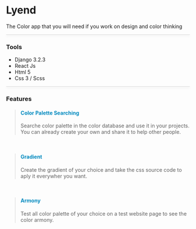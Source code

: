 <h1 style="Color:#">Lyend</h1>
<p>The Color app that you will need if you work on design and color thinking</p>

<hr style="border-radius:10px;background-color:rgba(0, 0, 0, 0.16);box-shadow:0 3px 6px 0 rgba(0, 0, 0, 0.16)">

<h3 style="font-weight:bolder;">Tools</h3>

<ul>
    <li>Django 3.2.3</li>
    <li>React Js</li>
    <li>Html 5</li>
    <li>Css 3 / Scss</li>
</ul>

<hr style="border-radius:10px;background-color:rgba(0, 0, 0, 0.16);box-shadow:0 3px 6px 0 rgba(0, 0, 0, 0.16)">


<h3 style="font-weight:bolder;">Features</h3>


> <h4 style="font-weight:bolder;color:#038abf;">Color Palette Searching</h4>
> 
> Searche color palette in the color database and use it in your projects. 
> You can already create your own and share it to help other people.
> <br>

<br>

> 
> <h4 style="font-weight:bolder;color:#038abf;">Gradient</h4>
> 
> Create the gradient of your choice and take the css source code to aply it everywher you want.
> <br>

<br>

> <h4 style="font-weight:bolder;color:#038abf;">Armony</h4>
> 
> Test all color palette of your choice on a test website page to see the color armony.
> <br>

<br>